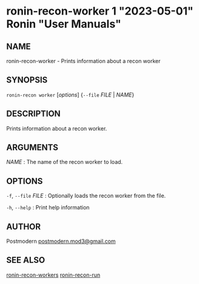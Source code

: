 # ronin-recon-worker 1 "2023-05-01" Ronin "User Manuals"

## NAME

ronin-recon-worker - Prints information about a recon worker

## SYNOPSIS

`ronin-recon worker` [*options*] {`--file` *FILE* \| *NAME*}

## DESCRIPTION

Prints information about a recon worker.

## ARGUMENTS

*NAME*
: The name of the recon worker to load.

## OPTIONS

`-f`, `--file` *FILE*
: Optionally loads the recon worker from the file.

`-h`, `--help`
: Print help information

## AUTHOR

Postmodern <postmodern.mod3@gmail.com>

## SEE ALSO

[ronin-recon-workers](ronin-recon-workers.1.md) [ronin-recon-run](ronin-recon-run.1.md)